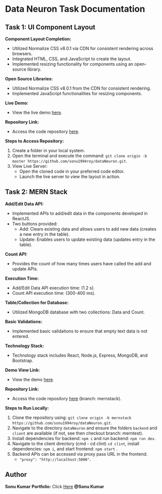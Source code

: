 # Data Neuron Task Documentation

## Task 1: UI Component Layout

**Component Layout Completion:**
- Utilized Normalize CSS v8.0.1 via CDN for consistent rendering across browsers.
- Integrated HTML, CSS, and JavaScript to create the layout.
- Implemented resizing functionality for components using an open-source library.

**Open Source Libraries:**
- Utilized Normalize CSS v8.0.1 from the CDN for consistent rendering.
- Implemented JavaScript functionalities for resizing components.

**Live Demo:**
- View the live demo [here](https://sonu1994roy.github.io/dataNeuron/).

**Repository Link:**
- Access the code repository [here](https://github.com/sonu1994roy/dataNeuron.git).

**Steps to Access Repository:**
1. Create a folder in your local system.
2. Open the terminal and execute the command: `git clone origin -b master https://github.com/sonu1994roy/dataNeuron.git`.
3. View Live Server:
   - Open the cloned code in your preferred code editor.
   - Launch the live server to view the layout in action.

## Task 2: MERN Stack

**Add/Edit Data API:**
- Implemented APIs to add/edit data in the components developed in ReactJS.
- Two buttons provided:
  - Add: Clears existing data and allows users to add new data (creates a new entry in the table).
  - Update: Enables users to update existing data (updates entry in the table).

**Count API:**
- Provides the count of how many times users have called the add and update APIs.

**Execution Time:**
- Add/Edit Data API execution time: (1.2 s).
- Count API execution time: (300-400 ms).

**Table/Collection for Database:**
- Utilized MongoDB database with two collections: Data and Count.

**Basic Validations:**
- Implemented basic validations to ensure that empty text data is not entered.

**Technology Stack:**
- Technology stack includes React, Node.js, Express, MongoDB, and Bootstrap.

**Demo View Link:**
- View the demo [here](https://dataneuron-6uj1.onrender.com).

**Repository Link:**
- Access the code repository [here](https://github.com/sonu1994roy/dataNeuron.git) (branch: mernstack).

**Steps to Run Locally:**
1. Clone the repository using: `git clone origin -b mernstack https://github.com/sonu1994roy/dataNeuron.git`.
2. Navigate to the directory `dataNeuron` and ensure the folders `backend` and `client` are available (if not, see then checkout branch: merntest).
3. Install dependencies for backend: `npm i` and run backend: `npm run dev`.
4. Navigate to the client directory (cmd - cd clint) `cd clint`, install dependencies: `npm i`, and start frontend: `npm start` .
5. Backend APIs can be accessed via proxy pass URL in the frontend.
   - `"proxy": "http://localhost:5000"`.

## Author
**Sonu Kumar**
**Portfolio:** Click [Here](https://sonu1994roy.github.io/sonumyportfolio.github.io/?fbclid=PAAaZTmHe0nsDtcHPx-7pp3_wvoXZ9dgKJKIXlnsXXe2_aEI5KFyLU0_2jMDo) **@Sonu Kumar**  
